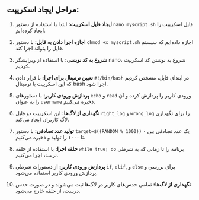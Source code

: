 ## مراحل ایجاد اسکریپت:

1. **ایجاد فایل اسکریپت:**
   ابتدا با استفاده از دستور `nano myscript.sh` فایل اسکریپت را ایجاد کرده‌ایم.

2. **اجازه اجرا دادن به فایل:**
   با دستور `chmod +x myscript.sh` اجازه داده‌ایم که سیستم فایل را بتواند اجرا کند.

3. **شروع به کد نویسی:**
   با استفاده از ویرایشگر nano، شروع به نوشتن کد اسکریپت کردیم.

4. **تعیین ترمینال برای اجرا:**
   با قرار دادن `#!/bin/bash` در ابتدای فایل، مشخص کردیم که این اسکریپت با ترمینال bash اجرا شود.

5. **پردازش ورودی کاربر:**
   با دستورهای `echo` و `read` ورودی کاربر را پردازش کرده و آن را به عنوان `username` ذخیره می‌کنیم.

6. **نگهداری از لاگ‌ها:**
   این اسکریپت دو فایل `right_log` و `wrong_log` را برای نگهداری لاگ کاربران ایجاد می‌کند.

7. **تولید عدد تصادفی:**
   با دستور `target=$((RANDOM % 1000))` یک عدد تصادفی بین ۰ تا ۱۰۰۰ را تولید و ذخیره می‌کنیم.

8. **حلقه اجرا:**
   با استفاده از حلقه `while true; do` برنامه را تا زمانی که به شرطی نرسد، اجرا می‌کنیم.

9. **پردازش ورودی کاربر:**
   از دستورات شرطی `if`, `elif`, و `else` برای بررسی و پردازش ورودی کاربر استفاده می‌شود.

10. **نگهداری از لاگ‌ها:**
   تمامی حدس‌های کاربر در لاگ‌ها ثبت می‌شوند و در صورت حدس درست، از حلقه خارج می‌شود.